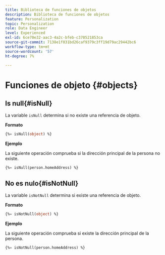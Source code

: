```yaml
---
title: Biblioteca de funciones de objetos
description: Biblioteca de funciones de objetos
feature: Personalization
topic: Personalization
role: Data Engineer
level: Experienced
exl-id: 6ce70e32-aac3-4a2c-bfeb-c370521853ca
source-git-commit: 7138e1f031bd26caf9379c3ff19d79ac29442bc6
workflow-type: tm+mt
source-wordcount: '57'
ht-degree: 7%

---
```


# Funciones de objeto {#objects}

## Is null{#isNull}

La variable `isNull` determina si no existe una referencia de objeto.

**Formato**

```sql
{%= isNull(object) %}
```

**Ejemplo**

La siguiente operación comprueba si la dirección principal de la persona no existe.

```sql
{%= isNull(person.homeAddress) %}
```

## No es nulo{#isNotNull}

La variable `isNotNull` determina si existe una referencia de objeto.

**Formato**

```sql
{%= isNotNull(object) %}
```

**Ejemplo**

La siguiente operación comprueba si existe la dirección principal de la persona.

```sql
{%= isNotNull(person.homeAddress) %}
```
